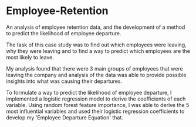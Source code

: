 # Employee-Retention
An analysis of employee retention data, and the development of a method to predict the likelihood of employee departure. 

The task of this case study was to find out which employees were leaving, why they were leaving and to find a way to predict which employees are the most likely to leave. 

My analysis found that there were 3 main groups of employees that were leaving the company and analysis of the data was able to provide possible insights into what was causing their departures. 

To formulate a way to predict the likelihood of employee departure, I implemented a logistic regression model to derive the coefficients of each variable. Using random forest feature importance, I was able to derive the 5 most influential variables and used their logistic regression coefficients to develop my 'Employee Departure Equation' that.
